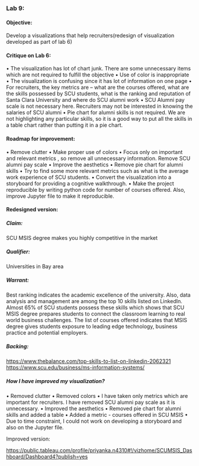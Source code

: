 
### Lab 9: 
#### Objective: 
Develop a visualizations that help recruiters(redesign of visualization developed as part of lab 6)

#### Critique on Lab 6:
•	The visualization has lot of chart junk. There are some unnecessary items which are not required to fulfill the objective
•	Use of color is inappropriate
•	The visualization is confusing since it has lot of information on one page
•	For recruiters, the key metrics are – what are the courses offered, what are the skills possessed by SCU students, what is the ranking and reputation of Santa Clara University and where do SCU alumni work
•	SCU Alumni pay scale is not necessary here. Recruiters may not be interested in knowing the salaries of SCU alumni
•	Pie chart for alumni skills is not required. We are not highlighting any particular skills, so it is a good way to put all the skills in a table chart rather than putting it in a pie chart.

#### Roadmap for improvement:
•	Remove clutter
•	Make proper use of colors
•	Focus only on important and relevant metrics , so remove all unnecessary information. Remove SCU alumni pay scale
•	Improve the aesthetics
•	Remove pie chart for alumni skills
•	Try to find some more relevant metrics such as what is the average work experience of SCU students.
•	Convert the visualization into a storyboard for providing a cognitive walkthrough.
•	Make the project reproducible by writing python code for number of courses offered. Also, improve Jupyter file to make it reproducible.

#### Redesigned version:
##### Claim: 
SCU MSIS degree makes you highly competitive in the market

##### Qualifier: 
Universities in Bay area

##### Warrant: 
Best ranking indicates the academic excellence of the university. 
Also, data analysis and management are among the top 10 skills listed on LinkedIn. Almost 65% of SCU students possess these skills which shows that SCU MSIS degree prepares students to connect the classroom learning to real world business challenges. 
The list of courses offered indicates that MSIS degree gives students exposure to leading edge technology, business practice and potential employers. 

##### Backing: 
https://www.thebalance.com/top-skills-to-list-on-linkedin-2062321
https://www.scu.edu/business/ms-information-systems/

##### How I have improved my visualization?
•	Removed clutter
•	Removed colors
•	I have taken only metrics which are important for recruiters. I have removed SCU alumni pay scale as it is unnecessary. 
•	Improved the aesthetics
•	Removed pie chart for alumni skills and added a table
•	Added a metric - courses offered in SCU MSIS
•	Due to time constraint, I could not work on developing a storyboard and also on the Jupyter file. 

Improved version: 

https://public.tableau.com/profile/priyanka.n4310#!/vizhome/SCUMSIS_Dashboard/Dashboard4?publish=yes
